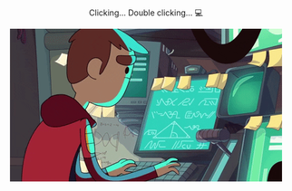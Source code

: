 <!-- ### Clicking... Double clicking... :computer: -->

<!-- ![clicking..double clicking..](giphy.gif) -->

<p align="center">Clicking... Double clicking... &#128187;</p>

<p align="center">
  <img src="https://github.com/Alexandru-Dumitru/alexandru-dumitru/blob/master/giphy.gif?raw=true"/>
</p>
<!--
**Alexandru-Dumitru/alexandru-dumitru** is a ✨ _special_ ✨ repository because its `README.md` (this file) appears on your GitHub profile.

Here are some ideas to get you started:

- 🔭 I’m currently working on ...
- 🌱 I’m currently learning ...
- 👯 I’m looking to collaborate on ...
- 🤔 I’m looking for help with ...
- 💬 Ask me about ...
- 📫 How to reach me: ...
- 😄 Pronouns: ...
- ⚡ Fun fact: ...
-->
